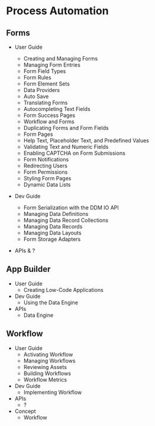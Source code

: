 # Process Automation

## Forms

* User Guide
  * Creating and Managing Forms
  * Managing Form Entries
  * Form Field Types
  * Form Rules
  * Form Element Sets
  * Data Providers
  * Auto Save
  * Translating Forms
  * Autocompleting Text Fields
  * Form Success Pages
  * Workflow and Forms
  * Duplicating Forms and Form Fields
  * Form Pages
  * Help Text, Placeholder Text, and Predefined Values
  * Validating Text and Numeric Fields
  * Enabling CAPTCHA on Form Submissions
  * Form Notifications
  * Redirecting Users
  * Form Permissions
  * Styling Form Pages
  * Dynamic Data Lists
* Dev Guide
  * Form Serialization with the DDM IO API
  * Managing Data Definitions
  * Managing Data Record Collections
  * Managing Data Records
  * Managing Data Layouts
  * Form Storage Adapters

* APIs
  & ?

## App Builder

* User Guide
  * Creating Low-Code Applications
* Dev Guide
  * Using the Data Engine
* APIs
  * Data Engine

## Workflow

* User Guide
  * Activating Workflow
  * Managing Workflows
  * Reviewing Assets
  * Building Workflows
  * Workflow Metrics
* Dev Guide
  * Implementing Workflow
* APIs
  * ?
* Concept
  * Workflow
